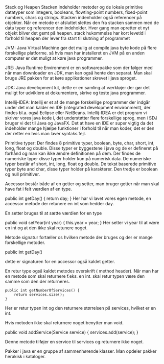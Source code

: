 Stack og Heapen
Stacken indeholder metoder og de lokale primitive datatyper som integers, booleans, flowting-point numbers, fixed-point numbers, chars og strings. Stacken indenholder også referencer på objekter.
Når en metode er afsluttet slettes den fra stacken sammen med de data typer og referencer den indeholder.
Hver gang man opretter et nyt objekt bliver det gemt på heapen.
stack hukommelse har kort levetid i forhold til heapen der lever fra start til slutning af programmet

JVM: 
Java Virtual Machine gør det mulig at compile java byte kode på flere forskellige platforme. så hvis man har installeret en JVM på en anden computer er det muligt at køre java programmer.

JRE:
Java Runtime Environment er en softwarepakke som der følger med når man downloader en JDK, man kan også hente den separat. Man skal bruge JRE pakken for at køre applikationer skrevet i java sproget.

JDK:
Java development kit, dette er en samling af værktøjer der gør det muligt for udviklere at dokumentere, skrive og teste java programmer. 

Intellij-IDEA:
Intellij er et af de mange forskellige programmer der indgår under det man kalder en IDE (integrated development environment), der findes bl.a. også Eclipse eller NetBeans. Intellij-IDEA er det program vi skriver vores java kode i, det understøtter flere forskellige sprog, men i SDJ bruger vi det til Java og JavaFX. Det at have en IDE er super vigtig da det indeholder mange hjælpe funktioner i forhold til når man koder, det er den der retter en hvis man laver syntaks fejl. 

Primitive typer:
Der findes 8 primitive typer, boolean, byte, char, short, int, long, float og double. Disse typer er byggestene i java og de er defineret på forhånd og man kan ikke ændre definitionen på dem.
Der findes de numeriske typer disse typer holder kun på numerisk data. De numeriske typer består af  short, int, long, float og double. 
De tekst baserede primitive typer byte and char, disse typer holder på karakterer.
Den tredje er boolean og null primitiver. 

Accessor består både af en getter og setter, man bruger getter når man skal have fat i felt værdien af en type.

 public int getDay() {
        return day;
    }
Her har vi lavet vores egen metode, en accessor metode der retunere en int som hedder day.


En setter bruges til at sætte værdien for en type

 public void setYear(int year) {
        this.year = year;
    }
Her setter vi year til at være en int og at den ikke skal retunere noget.
	
Metode signatur fortæller os hvilken metode der bruges og der er mange forskellige metoder.

public int getDay()

dette er signaturen for en accessor også kaldet getter.

En retur type også kaldet metodes overskrift ( method header). 
Når man har en metode som skal returnere f.eks. en int. 
skal retur typen være den samme som den der returneres.

    public int getNumberOfServices() {
        return services.size();
    }
Her er retur typen int og den returnere størrelsen på services, hvilket er en int.

Hvis metoden ikke skal returnere noget benytter man void. 

public void addService(Service service) {
        services.add(service);
    } 
    
Denne metode tilføjer en service til services og returnere ikke noget.

Pakker i java er en gruppe af sammenhørende klasser. Man opdeler pakker herakisk i kataloger.





